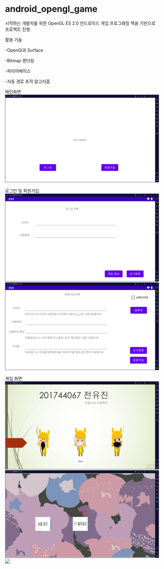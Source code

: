 # android_opengl_game

시작하는 개발자를 위한 OpenGL ES 2.0 안드로이드 게임 프로그래밍 책을 기반으로 프로젝트 진행.


활용 기술 

-OpenGl과 Surface

-Bitmap 랜더링

-파이어베이스

-자동 경로 추적 알고리즘

메인화면
<img src="https://github.com/jeonyuzin/android_opengl_game/blob/main/readimg/main.png">

로그인 및 회원가입
<img src="https://github.com/jeonyuzin/android_opengl_game/blob/main/readimg/login.png">
<img src="https://github.com/jeonyuzin/android_opengl_game/blob/main/readimg/reg.png">

게임 화면 
<img src="https://github.com/jeonyuzin/android_opengl_game/blob/main/readimg/Game_main.png">
<img src="https://github.com/jeonyuzin/android_opengl_game/blob/main/readimg/mode.png">
<img src="https://github.com/jeonyuzin/android_opengl_game/blob/main/readimg/play.gif">

